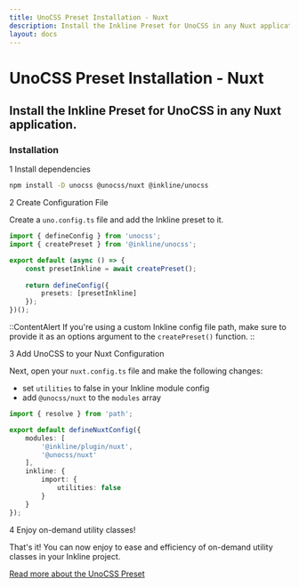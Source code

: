 ```yaml
---
title: UnoCSS Preset Installation - Nuxt
description: Install the Inkline Preset for UnoCSS in any Nuxt application.
layout: docs
---
```


# UnoCSS Preset Installation - Nuxt
## Install the Inkline Preset for UnoCSS in any Nuxt application.

### Installation

<div class="install-step _margin-top:2">
<div class="install-step-title"><span class="install-step-number">1</span> Install dependencies</div> 

```bash
npm install -D unocss @unocss/nuxt @inkline/unocss
```

</div>
<div class="install-step">
<div class="install-step-title"><span class="install-step-number">2</span> Create Configuration File</div>

Create a `uno.config.ts` file and add the Inkline preset to it.

```ts
import { defineConfig } from 'unocss';
import { createPreset } from '@inkline/unocss';

export default (async () => {
    const presetInkline = await createPreset();
    
    return defineConfig({
        presets: [presetInkline]
    });
})();
```

::ContentAlert
If you're using a custom Inkline config file path, make sure to provide it as an options argument to the `createPreset()` function.
::

</div>
<div class="install-step">
<div class="install-step-title"><span class="install-step-number">3</span> Add UnoCSS to your Nuxt Configuration</div>

Next, open your `nuxt.config.ts` file and make the following changes:
- set `utilities` to false in your Inkline module config 
- add `@unocss/nuxt` to the `modules` array

```ts
import { resolve } from 'path';

export default defineNuxtConfig({
    modules: [
        '@inkline/plugin/nuxt',
        '@unocss/nuxt'
    ],
    inkline: {
        import: {
            utilities: false
        }
    }
});
```

</div>
<div class="install-step">
<div class="install-step-title"><span class="install-step-number">4</span> Enjoy on-demand utility classes!</div>

That's it! You can now enjoy to ease and efficiency of on-demand utility classes in your Inkline project. 

[Read more about the UnoCSS Preset](/docs/add-ons/unocss)

</div>

